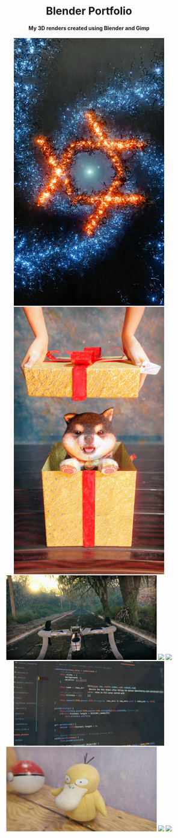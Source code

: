 <h1 align='center'>Blender Portfolio</h1>
<h4 align='center'>My 3D renders created using Blender and Gimp</h4>

<div align="center">
  <img src='img/Mobile abstract wallpaper + logo.png' width="400" />
  <img src='img/fafik_2.png' width="400" />
  <img src='img/Bicycle POV.png' width="400" />
  <img src='img/logo_wallpaper_2022.png' width="400" />
  <img src='img/old_ball.png' width="400" />
  <img src='img/code_background.png' width="400" />
  <img src='img/psyduck.png' width="400" />
  <img src='img/sniadanko.png' width="400" />
  <img src='img/neon_logo_wallpaper.png' width="400" />
</div>